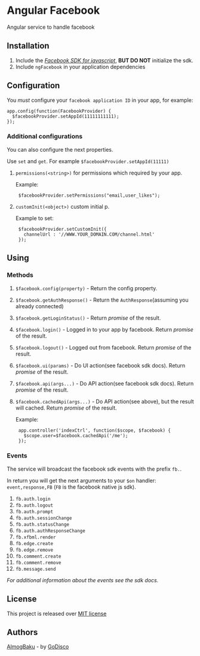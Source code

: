 Angular Facebook
================
Angular service to handle facebook

Installation
------------
1. Include the [*Facebook SDK for javascript*](https://developers.facebook.com/docs/reference/javascript/), **BUT DO NOT** initialize the sdk.
1. Include `ngFacebook` in your application dependencies


Configuration
-----
You *must* configure your `facebook application ID` in your app, for example:

    app.config(function(FacebookProvider) {
      $facebookProvider.setAppId(11111111111);
    });

### Additional configurations
You can also configure the next properties.

Use `set` and `get`. For example `$facebookProvider.setAppId(11111)`


1. `permissions(<string>)` for permissions which required by your app.

    Example:

        $facebookProvider.setPermissions("email,user_likes");

1. `customInit(<object>)` custom initial p.

    Example to set:

        $facebookProvider.setCustomInit({
          channelUrl : '//WWW.YOUR_DOMAIN.COM/channel.html'
        });


Using
-----
### Methods
1. `$facebook.config(property)`   - Return the config property.
1. `$facebook.getAuthResponse()`  - Return the `AuthResponse`(assuming you already connected)
1. `$facebook.getLoginStatus()`   - Return *promise* of the result.
1. `$facebook.login()`   - Logged in to your app by facebook. Return *promise* of the result.
1. `$facebook.logout()`   - Logged out from facebook. Return *promise* of the result.
1. `$facebook.ui(params)`   - Do UI action(see facebook sdk docs). Return *promise* of the result.
1. `$facebook.api(args...)`   - Do API action(see facebook sdk docs). Return *promise* of the result.
1. `$facebook.cachedApi(args...)`   - Do API action(see above), but the result will cached. Return *promise* of the result.

    Example:

        app.controller('indexCtrl', function($scope, $facebook) {
          $scope.user=$facebook.cachedApi('/me');
        });

### Events
The service will broadcast the facebook sdk events with the prefix `fb.`.

In return you will get the next arguments to your `$on` handler: `event,response,FB` (`FB` is the facebook native js sdk).

1. `fb.auth.login`
1. `fb.auth.logout`
1. `fb.auth.prompt`
1. `fb.auth.sessionChange`
1. `fb.auth.statusChange`
1. `fb.auth.authResponseChange`
1. `fb.xfbml.render`
1. `fb.edge.create`
1. `fb.edge.remove`
1. `fb.comment.create`
1. `fb.comment.remove`
1. `fb.message.send`

*For additional information about the events see the sdk docs.*

License
--------
This project is released over [MIT license](http://opensource.org/licenses/MIT "MIT License")


Authors
-------
[AlmogBaku](http://www.AlmogBaku.com "AlmogBaku") - by [GoDisco](http://www.godisco.net)
